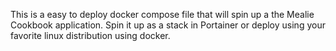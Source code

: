 This is a easy to deploy docker compose file that will spin up a the Mealie Cookbook  application. Spin it up as a stack in Portainer or deploy using your favorite linux distribution using docker.
